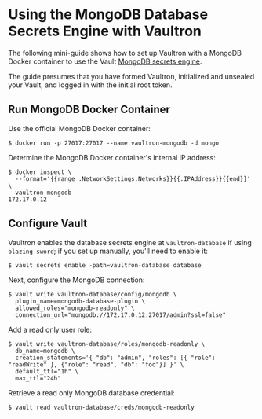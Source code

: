 # Using the MongoDB Database Secrets Engine with Vaultron

The following mini-guide shows how to set up Vaultron with a MongoDB Docker container to use the Vault [MongoDB secrets engine](https://www.vaultproject.io/docs/secrets/databases/mongodb.html).

The guide presumes that you have formed Vaultron, initialized and unsealed your Vault, and logged in with the initial root token.

## Run MongoDB Docker Container

Use the official MongoDB Docker container:

```
$ docker run -p 27017:27017 --name vaultron-mongodb -d mongo
```

Determine the MongoDB Docker container's internal IP address:

```
$ docker inspect \
  --format='{{range .NetworkSettings.Networks}}{{.IPAddress}}{{end}}' \
  vaultron-mongodb
172.17.0.12
```

## Configure Vault

Vaultron enables the database secrets engine at `vaultron-database` if using `blazing sword`; if you set up manually, you'll need to enable it:

```
$ vault secrets enable -path=vaultron-database database
```

Next, configure the MongoDB connection:

```
$ vault write vaultron-database/config/mongodb \
  plugin_name=mongodb-database-plugin \
  allowed_roles="mongodb-readonly" \
  connection_url="mongodb://172.17.0.12:27017/admin?ssl=false"
```

Add a read only user role:

```
$ vault write vaultron-database/roles/mongodb-readonly \
  db_name=mongodb \
  creation_statements='{ "db": "admin", "roles": [{ "role": "readWrite" }, {"role": "read", "db": "foo"}] }' \
  default_ttl="1h" \
  max_ttl="24h"
```

Retrieve a read only MongoDB database credential:

```
$ vault read vaultron-database/creds/mongodb-readonly
```
